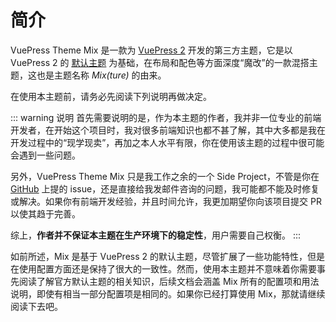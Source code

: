 # 简介

VuePress Theme Mix 是一款为 [VuePress 2](https://v2.vuepress.vuejs.org/) 开发的第三方主题，它是以 VuePress 2 的 [默认主题](https://v2.vuepress.vuejs.org/zh/reference/default-theme/config.html) 为基础，在布局和配色等方面深度“魔改”的一款混搭主题，这也是主题名称 _Mix(ture)_ 的由来。

在使用本主题前，请务必先阅读下列说明再做决定。

::: warning 说明
首先需要说明的是，作为本主题的作者，我并非一位专业的前端开发者，在开始这个项目时，我对很多前端知识也都不甚了解，其中大多都是我在开发过程中的“现学现卖”，再加之本人水平有限，你在使用该主题的过程中很可能会遇到一些问题。

另外，VuePress Theme Mix 只是我工作之余的一个 Side Project，不管是你在 [GitHub](https://github.com/gavinliu6/vuepress-theme-mix/issues) 上提的 issue，还是直接给我发邮件咨询的问题，我可能都不能及时修复或解决。如果你有前端开发经验，并且时间允许，我更加期望你向该项目提交 PR 以使其趋于完善。

综上，**作者并不保证本主题在生产环境下的稳定性**，用户需要自己权衡。
:::

如前所述，Mix 是基于 VuePress 2 的默认主题，尽管扩展了一些功能特性，但是在使用配置方面还是保持了很大的一致性。然而，使用本主题并不意味着你需要事先阅读了解官方默认主题的相关知识，后续文档会涵盖 Mix 所有的配置项和用法说明，即使有相当一部分配置项是相同的。如果你已经打算使用 Mix，那就请继续阅读下去吧。
